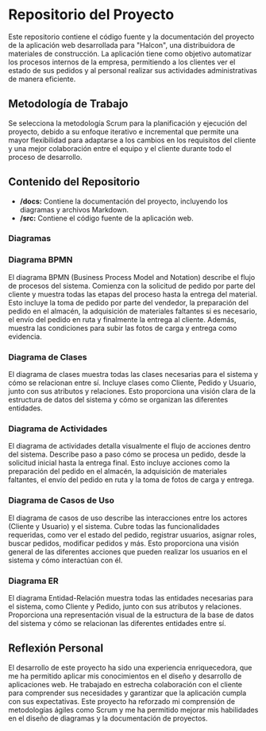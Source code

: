 # Repositorio del Proyecto

Este repositorio contiene el código fuente y la documentación del proyecto de la aplicación web desarrollada para "Halcon", una distribuidora de materiales de construcción. La aplicación tiene como objetivo automatizar los procesos internos de la empresa, permitiendo a los clientes ver el estado de sus pedidos y al personal realizar sus actividades administrativas de manera eficiente.

## Metodología de Trabajo

Se selecciona la metodología Scrum para la planificación y ejecución del proyecto, debido a su enfoque iterativo e incremental que permite una mayor flexibilidad para adaptarse a los cambios en los requisitos del cliente y una mejor colaboración entre el equipo y el cliente durante todo el proceso de desarrollo.

## Contenido del Repositorio

- **/docs:** Contiene la documentación del proyecto, incluyendo los diagramas y archivos Markdown.
- **/src:** Contiene el código fuente de la aplicación web.

### Diagramas

### Diagrama BPMN
El diagrama BPMN (Business Process Model and Notation) describe el flujo de procesos del sistema. Comienza con la solicitud de pedido por parte del cliente y muestra todas las etapas del proceso hasta la entrega del material. Esto incluye la toma de pedido por parte del vendedor, la preparación del pedido en el almacén, la adquisición de materiales faltantes si es necesario, el envío del pedido en ruta y finalmente la entrega al cliente. Además, muestra las condiciones para subir las fotos de carga y entrega como evidencia.

### Diagrama de Clases
El diagrama de clases muestra todas las clases necesarias para el sistema y cómo se relacionan entre sí. Incluye clases como Cliente, Pedido y Usuario, junto con sus atributos y relaciones. Esto proporciona una visión clara de la estructura de datos del sistema y cómo se organizan las diferentes entidades.

### Diagrama de Actividades
El diagrama de actividades detalla visualmente el flujo de acciones dentro del sistema. Describe paso a paso cómo se procesa un pedido, desde la solicitud inicial hasta la entrega final. Esto incluye acciones como la preparación del pedido en el almacén, la adquisición de materiales faltantes, el envío del pedido en ruta y la toma de fotos de carga y entrega.

### Diagrama de Casos de Uso
El diagrama de casos de uso describe las interacciones entre los actores (Cliente y Usuario) y el sistema. Cubre todas las funcionalidades requeridas, como ver el estado del pedido, registrar usuarios, asignar roles, buscar pedidos, modificar pedidos y más. Esto proporciona una visión general de las diferentes acciones que pueden realizar los usuarios en el sistema y cómo interactúan con él.

### Diagrama ER
El diagrama Entidad-Relación muestra todas las entidades necesarias para el sistema, como Cliente y Pedido, junto con sus atributos y relaciones. Proporciona una representación visual de la estructura de la base de datos del sistema y cómo se relacionan las diferentes entidades entre sí.


## Reflexión Personal

El desarrollo de este proyecto ha sido una experiencia enriquecedora, que me ha permitido aplicar mis conocimientos en el diseño y desarrollo de aplicaciones web. He trabajado en estrecha colaboración con el cliente para comprender sus necesidades y garantizar que la aplicación cumpla con sus expectativas. Este proyecto ha reforzado mi comprensión de metodologías ágiles como Scrum y me ha permitido mejorar mis habilidades en el diseño de diagramas y la documentación de proyectos.
